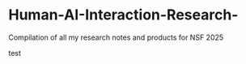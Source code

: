# Human-AI-Interaction-Research-
Compilation of all my research notes and products for NSF 2025

test